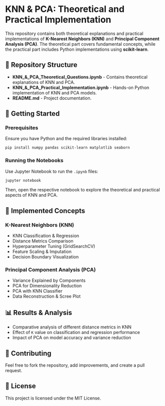 # KNN & PCA: Theoretical and Practical Implementation

This repository contains both theoretical explanations and practical implementations of **K-Nearest Neighbors (KNN)** and **Principal Component Analysis (PCA)**. The theoretical part covers fundamental concepts, while the practical part includes Python implementations using **scikit-learn**.

## 📂 Repository Structure
- **KNN_&_PCA_Theoretical_Questions.ipynb** - Contains theoretical explanations of KNN and PCA.
- **KNN_&_PCA_Practical_Implementation.ipynb** - Hands-on Python implementation of KNN and PCA models.
- **README.md** - Project documentation.

## 🚀 Getting Started
### Prerequisites
Ensure you have Python and the required libraries installed:
```sh
pip install numpy pandas scikit-learn matplotlib seaborn
```

### Running the Notebooks
Use Jupyter Notebook to run the `.ipynb` files:
```sh
jupyter notebook
```
Then, open the respective notebook to explore the theoretical and practical aspects of KNN and PCA.

## 🔬 Implemented Concepts
### K-Nearest Neighbors (KNN)
- KNN Classification & Regression
- Distance Metrics Comparison
- Hyperparameter Tuning (GridSearchCV)
- Feature Scaling & Imputation
- Decision Boundary Visualization

### Principal Component Analysis (PCA)
- Variance Explained by Components
- PCA for Dimensionality Reduction
- PCA with KNN Classifier
- Data Reconstruction & Scree Plot

## 📊 Results & Analysis
- Comparative analysis of different distance metrics in KNN
- Effect of `K` value on classification and regression performance
- Impact of PCA on model accuracy and variance reduction

## 🤝 Contributing
Feel free to fork the repository, add improvements, and create a pull request.

## 📜 License
This project is licensed under the MIT License.


